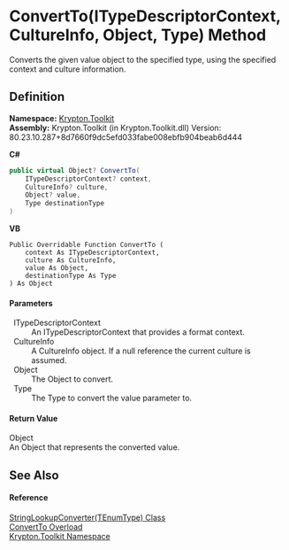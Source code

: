 # ConvertTo(ITypeDescriptorContext, CultureInfo, Object, Type) Method


Converts the given value object to the specified type, using the specified context and culture information.



## Definition
**Namespace:** <a href="79d2eac2-21f4-54ff-7552-b20c33c30600.md">Krypton.Toolkit</a>  
**Assembly:** Krypton.Toolkit (in Krypton.Toolkit.dll) Version: 80.23.10.287+8d7660f9dc5efd033fabe008ebfb904beab6d444

**C#**
``` C#
public virtual Object? ConvertTo(
	ITypeDescriptorContext? context,
	CultureInfo? culture,
	Object? value,
	Type destinationType
)
```
**VB**
``` VB
Public Overridable Function ConvertTo ( 
	context As ITypeDescriptorContext,
	culture As CultureInfo,
	value As Object,
	destinationType As Type
) As Object
```



#### Parameters
<dl><dt>  ITypeDescriptorContext</dt><dd>An ITypeDescriptorContext that provides a format context.</dd><dt>  CultureInfo</dt><dd>A CultureInfo object. If a null reference the current culture is assumed.</dd><dt>  Object</dt><dd>The Object to convert.</dd><dt>  Type</dt><dd>The Type to convert the value parameter to.</dd></dl>

#### Return Value
Object  
An Object that represents the converted value.

## See Also


#### Reference
<a href="99324d69-1df2-d667-2822-25e081918839.md">StringLookupConverter(TEnumType) Class</a>  
<a href="6f153ad6-ee1f-1578-50fe-3822fd349c19.md">ConvertTo Overload</a>  
<a href="79d2eac2-21f4-54ff-7552-b20c33c30600.md">Krypton.Toolkit Namespace</a>  
